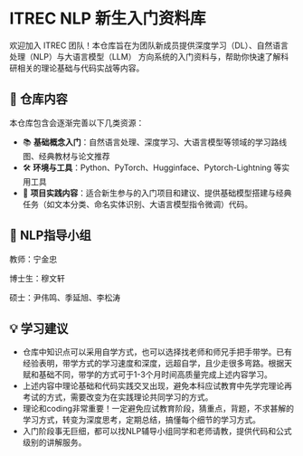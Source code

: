 # ITREC NLP 新生入门资料库

欢迎加入 ITREC 团队！本仓库旨在为团队新成员提供深度学习（DL）、自然语言处理（NLP）与大语言模型（LLM） 方向系统的入门资料与，帮助你快速了解科研相关的理论基础与代码实战等内容。

## 📌 仓库内容

本仓库包含会逐渐完善以下几类资源：

- 📚 **基础概念入门**：自然语言处理、深度学习、大语言模型等领域的学习路线图、经典教材与论文推荐
- 🛠 **环境与工具**：Python、PyTorch、Hugginface、Pytorch-Lightning 等实用工具
- 🎯 **项目实践内容**：适合新生参与的入门项目和建议、提供基础模型搭建与经典任务（如文本分类、命名实体识别、大语言模型指令微调）代码。

## 🧭 NLP指导小组

教师：宁金忠

博士生：穆文轩

硕士：尹伟鸣、季延旭、李松涛

## 💡 学习建议

* 仓库中知识点可以采用自学方式，也可以选择找老师和师兄手把手带学。已有经验表明，带学方式的学习速度和深度，远超自学，且少走很多弯路。根据天赋和基础不同，带学的方式可于1-3个月时间高质量完成上述内容学习。
* 上述内容中理论基础和代码实践交叉出现，避免本科应试教育中先学完理论再考试的方式，需要改变为在实践理论共同学习的方式。
* 理论和coding非常重要！一定避免应试教育阶段，猜重点，背题，不求甚解的学习方式，转变为深度思考，定期总结，搞懂每个细节的学习方式。
* 入门阶段事无巨细，都可以找NLP辅导小组同学和老师请教，提供代码和公式级别的讲解服务。

